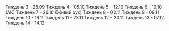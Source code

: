 Тиждень 3 - 28.09
Тиждень 4 - 05.10
Тиждень 5 - 12.10
Тиждень 6 - 19.10 (АК)
Тиждень 7 - 26.10 (Живий рух)
Тиждень 8 - 02.11
Тиждень 9 - 09.11
Тиждень 10 - 16.11
Тиждень 11 - 23.11
Тиждень 12 - 30.11
Тиждень 13 - 07.12
Тиждень 14 - 14.12


